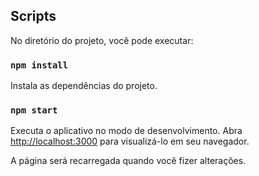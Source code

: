 ## Scripts

No diretório do projeto, você pode executar:

### `npm install`

Instala as dependências do projeto.

### `npm start`

Executa o aplicativo no modo de desenvolvimento.
Abra [http://localhost:3000](http://localhost:3000) para visualizá-lo em seu navegador.

A página será recarregada quando você fizer alterações.